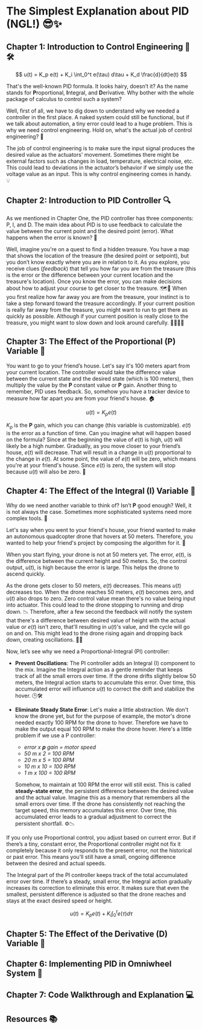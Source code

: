 # The Simplest Explanation about PID (NGL!) 😎✨
## Chapter 1: Introduction to Control Engineering 🔧🛠️

$$
u(t) = K_p e(t) + K_i \int_0^t e(\tau) d\tau + K_d \frac{d}{dt}e(t)
$$

That's the well-known PID formula. It looks hairy, doesn’t it? As the name stands for <b>P</b>roportional, <b>I</b>ntegral, and <b>D</b>erivative. Why bother with the whole package of calculus to control such a system?

Well, first of all, we have to dig down to understand why we needed a controller in the first place. A naked system could still be functional, but if we talk about automation, a tiny error could lead to a huge problem. This is why we need control engineering. Hold on, what's the actual job of control engineering? 🤔

The job of control engineering is to make sure the input signal produces the desired value as the actuators' movement. Sometimes there might be external factors such as changes in load, temperature, electrical noise, etc. This could lead to deviations in the actuator’s behavior if we simply use the voltage value as an input. This is why control engineering comes in handy. 💡

## Chapter 2: Introduction to PID Controller 🔍

As we mentioned in Chapter One, the PID controller has three components: P, I, and D. The main idea about PID is to use feedback to calculate the value between the current point and the desired point (error). What happens when the error is known? 🧐

Well, imagine you're on a quest to find a hidden treasure. You have a map that shows the location of the treasure (the desired point or setpoint), but you don’t know exactly where you are in relation to it. As you explore, you receive clues (<i>feedback</i>) that tell you how far you are from the treasure (this is the error or the difference between your current location and the treasure's location). Once you know the error, you can make decisions about how to adjust your course to get closer to the treasure. 🗺️💎 When you first realize how far away you are from the treasure, your instinct is to take a step forward toward the treasure accordingly. If your current position is really far away from the treasure, you might want to run to get there as quickly as possible. Although if your current position is really close to the treasure, you might want to slow down and look around carefully. 🏃‍♂️🚶‍♀️

## Chapter 3: The Effect of the Proportional (P) Variable 📏

You want to go to your friend’s house. Let's say it's 100 meters apart from your current location. The controller would take the difference value between the current state and the desired state (which is 100 meters), then multiply the value by the <b>P</b> constant value or <b>P</b> gain. Another thing to remember, PID uses feedback. So, somehow you have a tracker device to measure how far apart you are from your friend's house. 🏠

$$
u(t) = K_p e(t)
$$

$K_p$ is the <b>P</b> gain, which you can change (this variable is customizable). $e(t)$ is the error as a function of time. Can you imagine what will happen based on the formula? Since at the beginning the value of $e(t)$ is high, $u(t)$ will likely be a high number. Gradually, as you move closer to your friend’s house, $e(t)$ will decrease. That will result in a change in $u(t)$ proportional to the change in $e(t)$. At some point, the value of $e(t)$ will be zero, which means you're at your friend's house. Since $e(t)$ is zero, the system will stop because $u(t)$ will also be zero. 🎯

## Chapter 4: The Effect of the Integral (I) Variable 🔄

Why do we need another variable to think of? Isn’t **P** good enough? Well, it is not always the case. Sometimes more sophisticated systems need more complex tools. 🤯

Let's say when you went to your friend's house, your friend wanted to make an autonomous quadcopter drone that hovers at 50 meters. Therefore, you wanted to help your friend's project by composing the algorithm for it. 🚁

When you start flying, your drone is not at 50 meters yet. The error, $e(t)$, is the difference between the current height and 50 meters. So, the control output, $u(t)$, is high because the error is large. This helps the drone to ascend quickly. 

As the drone gets closer to 50 meters, $e(t)$ decreases. This means $u(t)$ decreases too. When the drone reaches 50 meters, $e(t)$ becomes zero, and $u(t)$ also drops to zero. Zero control value mean there's no value being input into actuator. This could lead to the drone stopping to running and drop down. 📉 Therefore, after a few second the feedback will notify the system that there's a difference between desired value of height with the actual value or $e(t)$ isn't zero, that'll resulting in $u(t)$'s value, and the cycle will go on and on. This might lead to the drone rising again and dropping back down, creating oscillations. 🛫🔄

Now, let’s see why we need a Proportional-Integral (PI) controller:
- **Prevent Oscillations**: The PI controller adds an Integral (I) component to the mix. Imagine the Integral action as a gentle reminder that keeps track of all the small errors over time. If the drone drifts slightly below 50 meters, the Integral action starts to accumulate this error. Over time, this accumulated error will influence $u(t)$ to correct the drift and stabilize the hover. 🕒🛠️
- **Eliminate Steady State Error**: Let's make a little abstraction. We don't know the drone yet, but for the purpose of example, the motor's drone needed exactly 100 RPM for the drone to hover. Therefore we have to make the output equal 100 RPM to make the drone hover. Here's a little problem if we use a P controller:
  - *error x **p** gain = motor speed*
  - *50 m x 2 = 100 RPM*
  - *20 m x 5 = 100 RPM*
  - *10 m x 10 = 100 RPM*
  - *1 m x 100 = 100 RPM*

  Somehow, to maintain at 100 RPM the error will still exist. This is called **steady-state error**, the persistent difference between the desired value and the actual value. Imagine this as a memory that remembers all the small errors over time. If the drone has consistently not reaching the target speed, this memory accumulates this error. Over time, this accumulated error leads to a gradual adjustment to correct the persistent shortfall. ⚙️📉

 If you only use Proportional control, you adjust based on current error. But if there’s a tiny, constant error, the Proportional controller might not fix it completely because it only responds to the present error, not the historical or past error. This means you’ll still have a small, ongoing difference between the desired and actual speeds.
 
 The Integral part of the PI controller keeps track of the total accumulated error over time. If there’s a steady, small error, the Integral action gradually increases its correction to eliminate this error. It makes sure that even the smallest, persistent difference is adjusted so that the drone reaches and stays at the exact desired speed or height.
 
$$
u(t) = K_p e(t) + K_i \int_0^t e(\tau) d\tau
$$

## Chapter 5: The Effect of the Derivative (D) Variable 🧮

## Chapter 6: Implementing PID in Omniwheel System 🚀

## Chapter 7: Code Walkthrough and Explanation 💻

## Resources 📚